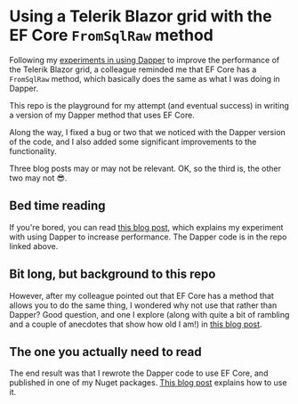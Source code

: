 ﻿# Using a Telerik Blazor grid with the EF Core `FromSqlRaw` method

Following my [experiments in using Dapper](https://github.com/MrYossu/TelerikGridWithDapper) to improve the performance of the Telerik Blazor grid, a colleague reminded me that EF Core has a `FromSqlRaw` method, which basically does the same as what I was doing in Dapper.

This repo is the playground for my attempt (and eventual success) in writing a version of my Dapper method that uses EF Core.

Along the way, I fixed a bug or two that we noticed with the Dapper version of the code, and I also added some significant improvements to the functionality.

Three blog posts may or may not be relevant. OK, so the third is, the other two may not 😎.

## Bed time reading
If you're bored, you can read [this blog post](https://www.pixata.co.uk/2024/09/09/using-dapper-with-the-telerik-blazor-grid/), which explains my experiment with using Dapper to increase performance. The Dapper code is in the repo linked above.

## Bit long, but background to this repo
However, after my colleague pointed out that EF Core has a method that allows you to do the same thing, I wondered why not use that rather than Dapper? Good question, and one I explore (along with quite a bit of rambling and a couple of anecdotes that show how old I am!) in [this blog post](https://www.pixata.co.uk/2024/10/08/hmm-maybe-ef-core-isnt-so-bad-after-all/).

## The one you actually need to read
The end result was that I rewrote the Dapper code to use EF Core, and published in one of my Nuget packages. [This blog post](https://www.pixata.co.uk/2024/10/09/using-the-ef-core-fromsqlraw-method-in-a-telerik-blazor-grid/) explains how to use it.